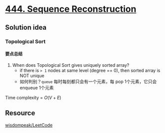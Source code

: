 # [444. Sequence Reconstruction](https://leetcode.ca/2017-02-16-444-Sequence-Reconstruction/)

## Solution idea
### Topological Sort
#### 要点总结
1. When does Topological Sort gives uniquely sorted array?
    * if there is `> 1` nodes at same level (degree == 0), then sorted array is NOT unique
    * 如何判别？`queue` 每时每刻都只会有一个元素，每 pop 1个元素，它只会 enqueue 1个元素

Time complexity = $O(V+E)$

## Resource
[wisdompeak/LeetCode](https://github.com/wisdompeak/LeetCode/tree/master/BFS/444.Sequence-Reconstruction)